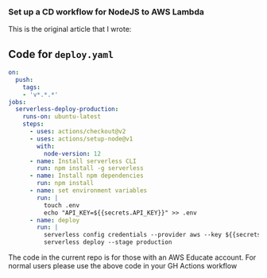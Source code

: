 ### Set up a CD workflow for NodeJS to AWS Lambda
This is the original article that I wrote: 

## Code for `deploy.yaml`
```yaml
on:
  push:
    tags:
    - 'v*.*.*'
jobs:
  serverless-deploy-production:
    runs-on: ubuntu-latest
    steps:
      - uses: actions/checkout@v2
      - uses: actions/setup-node@v1
        with: 
          node-version: 12
      - name: Install serverless CLI
        run: npm install -g serverless
      - name: Install npm dependencies
        run: npm install 
      - name: set environment variables
        run: |
          touch .env
          echo "API_KEY=${{secrets.API_KEY}}" >> .env
      - name: deploy
        run: |
          serverless config credentials --provider aws --key ${{secrets.AWS_ACCESS_KEY}} --secret ${{secrets.AWS_SECRET_ACCESS_KEY}}
          serverless deploy --stage production
```
The code in the current repo is for those with an AWS Educate account. For normal users please use the above code in your GH Actions workflow